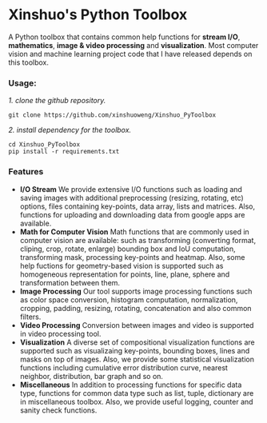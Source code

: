 # Xinshuo's Python Toolbox
A Python toolbox that contains common help functions for **stream I/O**, **mathematics**, **image & video processing** and **visualization**. Most computer vision and machine learning project code that I have released depends on this toolbox.

### Usage:

*1. clone the github repository.*
~~~shell
git clone https://github.com/xinshuoweng/Xinshuo_PyToolbox
~~~

*2. install dependency for the toolbox.*
~~~shell
cd Xinshuo_PyToolbox
pip install -r requirements.txt
~~~

### Features
- **I/O Stream**
We provide extensive I/O functions such as loading and saving images with additional preprocessing (resizing, rotating, etc) options, files containing key-points, data array, lists and matrices. Also, functions for uploading and downloading data from google apps are available.
- **Math for Computer Vision**
Math functions that are commonly used in computer vision are available: such as transforming (converting format, cliping, crop, rotate, enlarge) bounding box and IoU computation, transforming mask, processing key-points and heatmap. Also, some help fuctions for geometry-based vision is supported such as homogeneous representation for points, line, plane, sphere and transformation between them.
- **Image Processing**
Our tool supports image processing functions such as color space conversion, histogram computation, normalization, cropping, padding, resizing, rotating, concatenation and also common filters. 
- **Video Processing**
Conversion between images and video is supported in video processing tool.
- **Visualization**
A diverse set of compositional visualization functions are supported such as visualizaing key-points, bounding boxes, lines and masks on top of images. Also, we provide some statistical visualization functions including cumulative error distribution curve, nearest neighbor, distribution, bar graph and so on.
- **Miscellaneous**
In addition to processing functions for specific data type, functions for common data type such as list, tuple, dictionary are in miscellaneous toolbox. Also, we provide useful logging, counter and sanity check functions.
